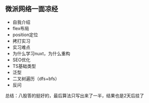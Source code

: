 ## 微派网络一面凉经

- 自我介绍
- flex布局
- position定位
- 拷打实习
- 实习难点
- 为什么学习nuxt，为什么重构
- SEO优化
- TS基础类型
- 泛型
- 二叉树遍历（dfs+bfs）
- 反问



总结：八股答的挺好的，最后算法只写出来了一半，结果也是2天后挂了